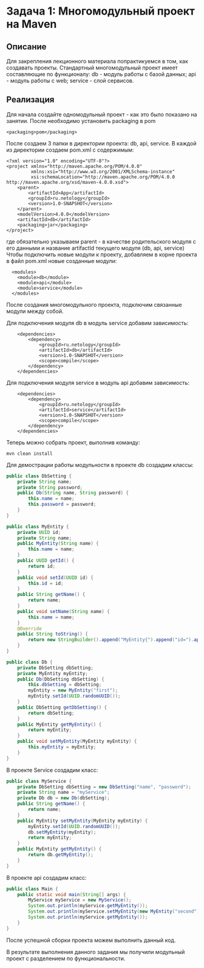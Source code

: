 # Задача 1: Многомодульный проект на Maven

## Описание
Для закрепления лекционного материала попрактикуемся в том, как создавать проекты. 
Стандартный многомодульный проект имеет составляющие по функционалу:
db - модуль работы с базой данных;
api - модуль работы с web;
service - слой сервисов.
## Реализация
Для начала создайте одномодульный проект - как это было показано на занятии.
После необходимо установить packaging в pom
```pom
<packaging>pom</packaging>
``` 
После создаем 3 папки в директории проекта: db, api, service.
В каждой из директории создаем pom.xml c содержимым:
```pom
<?xml version="1.0" encoding="UTF-8"?>
<project xmlns="http://maven.apache.org/POM/4.0.0"
         xmlns:xsi="http://www.w3.org/2001/XMLSchema-instance"
         xsi:schemaLocation="http://maven.apache.org/POM/4.0.0 http://maven.apache.org/xsd/maven-4.0.0.xsd">
    <parent>
        <artifactId>App</artifactId>
        <groupId>ru.netology</groupId>
        <version>1.0-SNAPSHOT</version>
    </parent>
    <modelVersion>4.0.0</modelVersion>
    <artifactId>db</artifactId>
    <packaging>jar</packaging>
</project>
``` 
где обязательно указываем parent - в качестве родительского модуля с его данными и 
название artifactId текущего модуля (db, api, service) 
Чтобы подключить новые модули к проекту, добавляем в корне проекта в файл pom.xml новые созданные модули:
```pom
  <modules>
    <module>db</module>
    <module>api</module>
    <module>service</module>
  </modules> 
``` 
После создания многомодульного проекта, подключим связанные модули между собой.
 
Для подключения модуля db в модуль  service добавим зависимость:
```pom
    <dependencies>
        <dependency>
            <groupId>ru.netology</groupId>
            <artifactId>db</artifactId>
            <version>1.0-SNAPSHOT</version>
            <scope>compile</scope>
        </dependency>
    </dependencies>
```  
Для подключения модуля service в модуль api добавим зависимость:
```pom
    <dependencies>
        <dependency>
            <groupId>ru.netology</groupId>
            <artifactId>service</artifactId>
            <version>1.0-SNAPSHOT</version>
            <scope>compile</scope>
        </dependency>
    </dependencies> 
```
Теперь можно собрать проект, выполнив команду: 
```shell script
mvn clean install
``` 
Для демострации работы модульности в проекте db создадим классы:
```java
public class DbSetting {
    private String name;
    private String password;
    public Db(String name, String password) {
        this.name = name;
        this.password = password;
    }
}
```
```java
public class MyEntity {
    private UUID id;
    private String name;
    public MyEntity(String name) {
        this.name = name;
    }
    public UUID getId() {
        return id;
    }
    public void setId(UUID id) {
        this.id = id;
    }
    public String getName() {
        return name;
    }
    public void setName(String name) {
        this.name = name;
    }
    @Override
    public String toString() {
        return new StringBuilder().append("MyEntity{").append("id=").append(id).append(", name='").append(name).append('\'').append('}').toString();
    }
}
```
```java
public class Db {
    private DbSetting dbSetting;
    private MyEntity myEntity;
    public Db(DbSetting dbSetting) {
        this.dbSetting = dbSetting;
        myEntity = new MyEntity("first");
        myEntity.setId(UUID.randomUUID());
    }
    public DbSetting getDbSetting() {
        return dbSetting;
    }
    public MyEntity getMyEntity() {
        return myEntity;
    }
    public void setMyEntity(MyEntity myEntity) {
        this.myEntity = myEntity;
    }
}
```
В проекте Service создадим класс:
```java
public class MyService {
    private DbSetting dbSetting = new DbSetting("name", "password");
    private String name = "myService";
    private Db db = new Db(dbSetting);
    public String getName() {
        return name;
    }
    public MyEntity setMyEntity(MyEntity myEntity) {
        myEntity.setId(UUID.randomUUID());
        db.setMyEntity(myEntity);
        return myEntity;
    }
    public MyEntity getMyEntity() {
        return db.getMyEntity();
    }
}
```
В проекте api создадим класс:
```java
public class Main {
    public static void main(String[] args) {
        MyService myService = new MyService();
        System.out.println(myService.getMyEntity());
        System.out.println(myService.setMyEntity(new MyEntity("second")));
        System.out.println(myService.getMyEntity());
    }
}
```
После успешной сборки проекта можем выполнить данный код. 

В результате выполнения данного задания мы получили модульный проект с разделением по функциональности.
